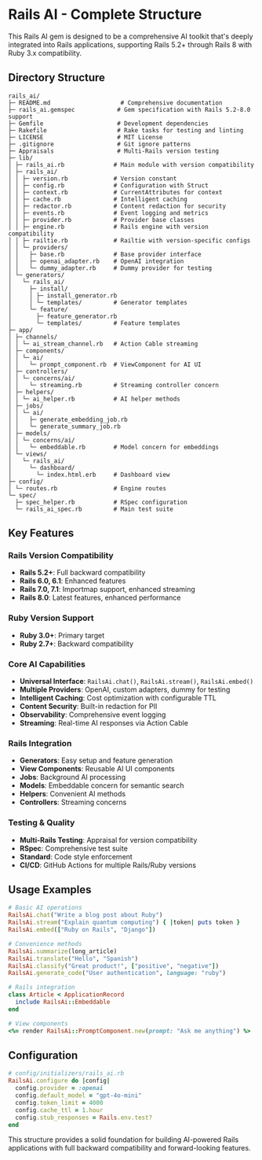 # Rails AI - Complete Structure

This Rails AI gem is designed to be a comprehensive AI toolkit that's deeply integrated into Rails applications, supporting Rails 5.2+ through Rails 8 with Ruby 3.x compatibility.

## Directory Structure

```
rails_ai/
├─ README.md                    # Comprehensive documentation
├─ rails_ai.gemspec            # Gem specification with Rails 5.2-8.0 support
├─ Gemfile                     # Development dependencies
├─ Rakefile                    # Rake tasks for testing and linting
├─ LICENSE                     # MIT License
├─ .gitignore                  # Git ignore patterns
├─ Appraisals                  # Multi-Rails version testing
├─ lib/
│ ├─ rails_ai.rb              # Main module with version compatibility
│ ├─ rails_ai/
│ │ ├─ version.rb             # Version constant
│ │ ├─ config.rb              # Configuration with Struct
│ │ ├─ context.rb             # CurrentAttributes for context
│ │ ├─ cache.rb               # Intelligent caching
│ │ ├─ redactor.rb            # Content redaction for security
│ │ ├─ events.rb              # Event logging and metrics
│ │ ├─ provider.rb            # Provider base classes
│ │ ├─ engine.rb              # Rails engine with version compatibility
│ │ ├─ railtie.rb             # Railtie with version-specific configs
│ │ └─ providers/
│ │   ├─ base.rb              # Base provider interface
│ │   ├─ openai_adapter.rb    # OpenAI integration
│ │   └─ dummy_adapter.rb     # Dummy provider for testing
│ └─ generators/
│   └─ rails_ai/
│     ├─ install/
│     │ ├─ install_generator.rb
│     │ └─ templates/         # Generator templates
│     └─ feature/
│       ├─ feature_generator.rb
│       └─ templates/         # Feature templates
├─ app/
│ ├─ channels/
│ │ └─ ai_stream_channel.rb   # Action Cable streaming
│ ├─ components/
│ │ └─ ai/
│ │   └─ prompt_component.rb  # ViewComponent for AI UI
│ ├─ controllers/
│ │ └─ concerns/ai/
│ │   └─ streaming.rb         # Streaming controller concern
│ ├─ helpers/
│ │ └─ ai_helper.rb           # AI helper methods
│ ├─ jobs/
│ │ └─ ai/
│ │   ├─ generate_embedding_job.rb
│ │   └─ generate_summary_job.rb
│ ├─ models/
│ │ └─ concerns/ai/
│ │   └─ embeddable.rb        # Model concern for embeddings
│ └─ views/
│   └─ rails_ai/
│     └─ dashboard/
│       └─ index.html.erb     # Dashboard view
├─ config/
│ └─ routes.rb                # Engine routes
└─ spec/
  ├─ spec_helper.rb           # RSpec configuration
  └─ rails_ai_spec.rb         # Main test suite
```

## Key Features

### Rails Version Compatibility
- **Rails 5.2+**: Full backward compatibility
- **Rails 6.0, 6.1**: Enhanced features
- **Rails 7.0, 7.1**: Importmap support, enhanced streaming
- **Rails 8.0**: Latest features, enhanced performance

### Ruby Version Support
- **Ruby 3.0+**: Primary target
- **Ruby 2.7+**: Backward compatibility

### Core AI Capabilities
- **Universal Interface**: `RailsAi.chat()`, `RailsAi.stream()`, `RailsAi.embed()`
- **Multiple Providers**: OpenAI, custom adapters, dummy for testing
- **Intelligent Caching**: Cost optimization with configurable TTL
- **Content Security**: Built-in redaction for PII
- **Observability**: Comprehensive event logging
- **Streaming**: Real-time AI responses via Action Cable

### Rails Integration
- **Generators**: Easy setup and feature generation
- **View Components**: Reusable AI UI components
- **Jobs**: Background AI processing
- **Models**: Embeddable concern for semantic search
- **Helpers**: Convenient AI methods
- **Controllers**: Streaming concerns

### Testing & Quality
- **Multi-Rails Testing**: Appraisal for version compatibility
- **RSpec**: Comprehensive test suite
- **Standard**: Code style enforcement
- **CI/CD**: GitHub Actions for multiple Rails/Ruby versions

## Usage Examples

```ruby
# Basic AI operations
RailsAi.chat("Write a blog post about Ruby")
RailsAi.stream("Explain quantum computing") { |token| puts token }
RailsAi.embed(["Ruby on Rails", "Django"])

# Convenience methods
RailsAi.summarize(long_article)
RailsAi.translate("Hello", "Spanish")
RailsAi.classify("Great product!", ["positive", "negative"])
RailsAi.generate_code("User authentication", language: "ruby")

# Rails integration
class Article < ApplicationRecord
  include RailsAi::Embeddable
end

# View components
<%= render RailsAi::PromptComponent.new(prompt: "Ask me anything") %>
```

## Configuration

```ruby
# config/initializers/rails_ai.rb
RailsAi.configure do |config|
  config.provider = :openai
  config.default_model = "gpt-4o-mini"
  config.token_limit = 4000
  config.cache_ttl = 1.hour
  config.stub_responses = Rails.env.test?
end
```

This structure provides a solid foundation for building AI-powered Rails applications with full backward compatibility and forward-looking features.
